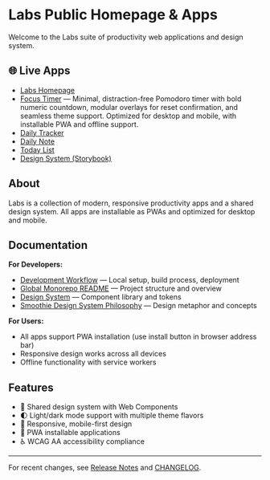# Labs Public Homepage & Apps

Welcome to the Labs suite of productivity web applications and design system.

## 🌐 Live Apps

- [Labs Homepage](https://dreisdesign.github.io/labs/)
- [Focus Timer](https://dreisdesign.github.io/labs/timer/) — Minimal, distraction-free Pomodoro timer with bold numeric countdown, modular overlays for reset confirmation, and seamless theme support. Optimized for desktop and mobile, with installable PWA and offline support.
- [Daily Tracker](https://dreisdesign.github.io/labs/tracker/)
- [Daily Note](https://dreisdesign.github.io/labs/note/)
- [Today List](https://dreisdesign.github.io/labs/today-list/)
- [Design System (Storybook)](https://dreisdesign.github.io/labs/design-system/)

## About

Labs is a collection of modern, responsive productivity apps and a shared design system. All apps are installable as PWAs and optimized for desktop and mobile.

## Documentation

**For Developers:**
- [Development Workflow](DEVELOPMENT.md) — Local setup, build process, deployment
- [Global Monorepo README](../README.md) — Project structure and overview
- [Design System](../design-system/README.md) — Component library and tokens
- [Smoothie Design System Philosophy](../design-system/smoothie.md) — Design metaphor and concepts

**For Users:**
- All apps support PWA installation (use install button in browser address bar)
- Responsive design works across all devices
- Offline functionality with service workers

## Features

- 🎨 Shared design system with Web Components
- 🌓 Light/dark mode support with multiple theme flavors
- 📱 Responsive, mobile-first design
- 🔧 PWA installable applications
- ♿ WCAG AA accessibility compliance

---

For recent changes, see [Release Notes](../_docs/releases/) and [CHANGELOG](../CHANGELOG.md).
